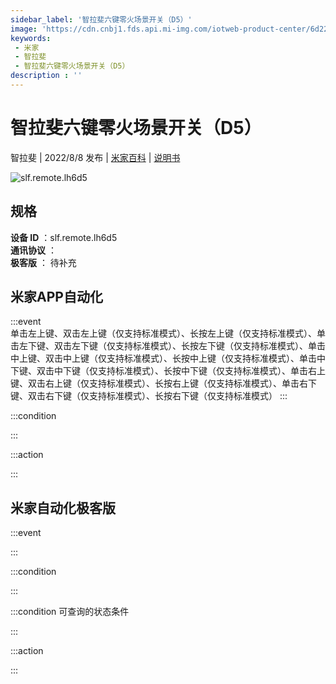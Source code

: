 ```yaml
---
sidebar_label: '智拉斐六键零火场景开关（D5）'
image: 'https://cdn.cnbj1.fds.api.mi-img.com/iotweb-product-center/6d221d2d284979a0bb512de8a5e1969f_1656055022298.png?GalaxyAccessKeyId=AKVGLQWBOVIRQ3XLEW&Expires=9223372036854775807&Signature=QCIs6SXMTa4vw73okl/YGuUF0bU='
keywords: 
 - 米家
 - 智拉斐
 - 智拉斐六键零火场景开关（D5）
description : ''
---
```

# 智拉斐六键零火场景开关（D5）

智拉斐 | 2022/8/8 发布 | [米家百科](https://home.mi.com/webapp/content/baike/product/index.html?model=slf.remote.lh6d5) | [说明书](https://home.mi.com/views/introduction.html?model=slf.remote.lh6d5&region=cn)

![slf.remote.lh6d5](https://cdn.cnbj1.fds.api.mi-img.com/iotweb-product-center/6d221d2d284979a0bb512de8a5e1969f_1656055022298.png?GalaxyAccessKeyId=AKVGLQWBOVIRQ3XLEW&Expires=9223372036854775807&Signature=QCIs6SXMTa4vw73okl/YGuUF0bU=)

## 规格  
> 
**设备 ID** ：slf.remote.lh6d5  
**通讯协议** ：  
**极客版**  ： 待补充 


## 米家APP自动化  

:::event  
单击左上键、双击左上键（仅支持标准模式）、长按左上键（仅支持标准模式）、单击左下键、双击左下键（仅支持标准模式）、长按左下键（仅支持标准模式）、单击中上键、双击中上键（仅支持标准模式）、长按中上键（仅支持标准模式）、单击中下键、双击中下键（仅支持标准模式）、长按中下键（仅支持标准模式）、单击右上键、双击右上键（仅支持标准模式）、长按右上键（仅支持标准模式）、单击右下键、双击右下键（仅支持标准模式）、长按右下键（仅支持标准模式）
:::

:::condition  

:::

:::action   

:::

## 米家自动化极客版  

:::event  

:::

:::condition  

:::

:::condition 可查询的状态条件  

:::

:::action  

:::

        
